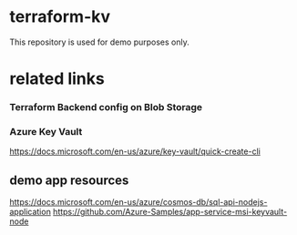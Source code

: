 # terraform-kv

This repository is used for demo purposes only.

# related links

### Terraform Backend config on Blob Storage

### Azure Key Vault
https://docs.microsoft.com/en-us/azure/key-vault/quick-create-cli

## demo app resources
https://docs.microsoft.com/en-us/azure/cosmos-db/sql-api-nodejs-application
https://github.com/Azure-Samples/app-service-msi-keyvault-node

